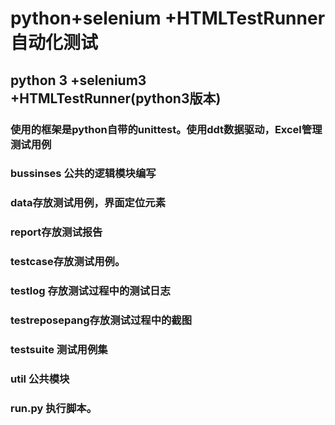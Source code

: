 # python+selenium +HTMLTestRunner自动化测试
## python 3 +selenium3 +HTMLTestRunner(python3版本)
### 使用的框架是python自带的unittest。使用ddt数据驱动，Excel管理测试用例
### bussinses 公共的逻辑模块编写
###  data存放测试用例，界面定位元素
###  report存放测试报告
###   testcase存放测试用例。
###  testlog 存放测试过程中的测试日志
###  testreposepang存放测试过程中的截图
###  testsuite  测试用例集
### util 公共模块
###   run.py  执行脚本。